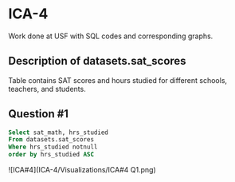 # ICA-4
Work done at USF with SQL codes and corresponding graphs. 

## Description of datasets.sat_scores
Table contains SAT scores and hours studied for different schools, teachers, and students.

## Question #1

```sql
Select sat_math, hrs_studied
From datasets.sat_scores
Where hrs_studied notnull
order by hrs_studied ASC
```

![ICA#4](ICA-4/Visualizations/ICA#4 Q1.png)
